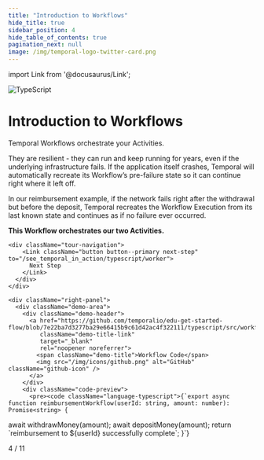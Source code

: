 ```yaml
---
title: "Introduction to Workflows"
hide_title: true
sidebar_position: 4
hide_table_of_contents: true
pagination_next: null
image: /img/temporal-logo-twitter-card.png
---
```


import Link from '@docusaurus/Link';

<div className="temporal-tour-container">
  <div className="sdk-logo">
    <img src="/img/sdk-icons/sdk-typescript.svg" alt="TypeScript" />
  </div>
  
  <div className="content-area">
    <div className="left-panel">
      <div className="tour-header">
        <h1>Introduction to Workflows</h1>
        <div className="content-text">
          <p>Temporal Workflows orchestrate your Activities.</p>
          <p>They are resilient - they can run and keep running for years, even if the underlying infrastructure fails. If the application itself crashes, Temporal will automatically recreate its Workflow’s pre-failure state so it can continue right where it left off.</p>
          <p>In our reimbursement example, if the network fails right after the withdrawal but before the deposit, Temporal recreates the Workflow Execution from its last known state and continues as if no failure ever occurred.</p>
          <p><strong>This Workflow orchestrates our two Activities.</strong></p>
        </div>
      </div>
      
    <div className="tour-navigation">
        <Link className="button button--primary next-step" to="/see_temporal_in_action/typescript/worker">
          Next Step
        </Link>
      </div>
    </div>
    
    <div className="right-panel">
      <div className="demo-area">
        <div className="demo-header">
          <a href="https://github.com/temporalio/edu-get-started-flow/blob/7e22ba7d3277ba29e66415b9c61d42ac4f322111/typescript/src/workflows.ts" 
             className="demo-title-link" 
             target="_blank" 
             rel="noopener noreferrer">
            <span className="demo-title">Workflow Code</span>
            <img src="/img/icons/github.png" alt="GitHub" className="github-icon" />
          </a>
        </div>
        <div className="code-preview">
          <pre><code className="language-typescript">{`export async function reimbursementWorkflow(userId: string, amount: number): Promise<string> {
  await withdrawMoney(amount);
  await depositMoney(amount);
  return \`reimbursement to \${userId} successfully complete\`;
}`}</code></pre>
        </div>
      </div>
    </div>
  </div>
  
  <div className="step-navigation">
    <div className="step-indicator">4 / 11</div>
  </div>
</div>

<style jsx>{`
  .temporal-tour-container {
    min-height: 100vh;
    background: radial-gradient(ellipse at top, #1e1b4b 0%, #0f0f23 70%);
    position: relative;
    color: white;
    overflow: hidden;
  }
  
  .temporal-tour-container::before {
    display: none;
  }
  
  @keyframes twinkle {
    0%, 100% { opacity: 0.3; }
    50% { opacity: 1; }
  }
  
  .temporal-tour-container > * {
    position: relative;
    z-index: 2;
  }
  
  .sdk-logo {
    position: absolute;
    top: 2rem;
    right: 2rem;
    width: 48px;
    height: 48px;
    z-index: 10;
  }
  
  .sdk-logo img {
    width: 100%;
    height: 100%;
    object-fit: contain;
  }
  
  .content-area {
    display: flex;
    min-height: 100vh;
  }
  
  .left-panel {
    width: 40%;
    padding: 2rem;
    display: flex;
    flex-direction: column;
    justify-content: center;
  }
  
  .right-panel {
    width: 60%;
    display: flex;
    align-items: center;
    justify-content: center;
    padding: 2rem;
  }
  
  .tour-header h1 {
    font-size: 2.5rem;
    font-weight: 700;
    margin-bottom: 2rem;
    color: white;
    letter-spacing: -0.025em;
    font-family: 'Inter', -apple-system, BlinkMacSystemFont, sans-serif;
  }
  
  .content-text {
    font-size: 1.125rem;
    color: rgba(255, 255, 255, 0.9);
    line-height: 1.7;
    margin-bottom: 3rem;
    font-family: 'Inter', -apple-system, BlinkMacSystemFont, sans-serif;
  }
  
  .content-text p {
    margin-bottom: 1.5rem;
  }
  
  .content-text ul {
    margin: 1.5rem 0;
    padding-left: 1.5rem;
  }
  
  .content-text li {
    margin-bottom: 0.75rem;
    color: rgba(255, 255, 255, 0.8);
  }
  
  .content-text strong {
    color: #8b5cf6;
    font-weight: 600;
  }
  
  .tour-navigation {
    margin-bottom: 6rem;
  }
  
  .next-step {
    background: linear-gradient(135deg, #8b5cf6, #7c3aed) !important;
    border: none !important;
    padding: 0.75rem 1.5rem !important;
    font-size: 1rem !important;
    font-weight: 600 !important;
    border-radius: 8px !important;
    box-shadow: 0 4px 15px rgba(139, 92, 246, 0.4) !important;
    transition: all 0.3s cubic-bezier(0.4, 0, 0.2, 1) !important;
    font-family: 'Inter', -apple-system, BlinkMacSystemFont, sans-serif !important;
    text-transform: none !important;
    letter-spacing: 0 !important;
  }
  
  .next-step:hover {
    background: linear-gradient(135deg, #7c3aed, #6d28d9) !important;
    transform: translateY(-2px) !important;
    box-shadow: 0 8px 25px rgba(139, 92, 246, 0.6) !important;
  }
  
  .demo-area {
    max-width: none;
    width: 100%;
    margin: 0;
  }
  
  .demo-header {
    padding: 1rem 1.5rem;
    border-bottom: 1px solid rgba(255, 255, 255, 0.1);
    background: rgba(255, 255, 255, 0.05);
    border-radius: 12px 12px 0 0;
  }
  
  .demo-title {
    font-size: 0.875rem;
    color: rgba(255, 255, 255, 0.8);
    font-family: 'Inter', -apple-system, BlinkMacSystemFont, sans-serif;
    font-weight: 500;
  }
  
  .demo-title-link {
    display: flex;
    align-items: center;
    gap: 0.5rem;
    text-decoration: none;
    color: inherit;
    transition: opacity 0.2s ease;
  }
  
  .demo-title-link:hover {
    opacity: 0.9;
    text-decoration: none;
  }
  
  .github-icon {
    width: 16px;
    height: 16px;
    opacity: 0.8;
    transition: opacity 0.2s ease;
  }
  
  .demo-title-link:hover .github-icon {
    opacity: 1;
  }
  
  .code-preview {
    padding: pre;
  }

  .codeblock {
    padding: 1rem;
  }
  
  .code-preview pre {
    padding: 1.5rem;
    margin: 0;
    font-family: 'Fira Code', 'Monaco', 'Consolas', monospace;
    font-size: 0.9rem;
    line-height: 1.6;
    color: #e2e8f0;
    background: none;
    white-space: pre-wrap;
    word-wrap: break-word;
    overflow-x: auto;
  }
  
  .code-preview code {
    background: none;
    padding: 0;
    color: inherit;
  }
  
  /* TypeScript Syntax Highlighting */
  .language-typescript .token.keyword {
    color: #c792ea;
    font-weight: 500;
  }
  
  .language-typescript .token.function {
    color: #82aaff;
  }
  
  .language-typescript .token.string {
    color: #c3e88d;
  }
  
  .language-typescript .token.comment {
    color: #546e7a;
    font-style: italic;
  }
  
  .language-typescript .token.operator {
    color: #89ddff;
  }
  
  .language-typescript .token.punctuation {
    color: #89ddff;
  }
  
  .language-typescript .token.property {
    color: #f07178;
  }
  
  .language-typescript .token.number {
    color: #f78c6c;
  }
  
  .language-typescript .token.parameter {
    color: #ffcb6b;
  }
  
  .step-navigation {
    position: absolute;
    bottom: 2rem;
    left: 2rem;
    display: flex;
    align-items: center;
    gap: 1rem;
  }
  
  .step-nav-button {
    width: 40px;
    height: 40px;
    border-radius: 8px;
    background: rgba(255, 255, 255, 0.1);
    border: 1px solid rgba(255, 255, 255, 0.2);
    display: flex;
    align-items: center;
    justify-content: center;
    color: white;
    text-decoration: none;
    font-size: 0.875rem;
    font-weight: 500;
    transition: all 0.3s ease;
  }
  
  .step-nav-button:hover:not(.disabled) {
    background: rgba(255, 255, 255, 0.2);
    color: white;
    text-decoration: none;
  }
  
  .step-nav-button.disabled {
    opacity: 0.3;
    cursor: not-allowed;
  }
  
  .step-indicator {
    color: rgba(255, 255, 255, 0.6);
    font-size: 0.875rem;
    font-family: 'Courier New', monospace;
    font-weight: 500;
  }
  
  @media (max-width: 1024px) {
    .content-area {
      flex-direction: column;
    }
    
    .left-panel, .right-panel {
      width: 100%;
    }
    
    .left-panel {
      padding: 2rem 1rem;
    }
    
    .right-panel {
      width: 70%;
    }
    
    .sdk-logo {
      top: 1rem;
      right: 1rem;
      width: 40px;
      height: 40px;
    }
    
    .tour-header h1 {
      font-size: 2rem;
    }
    
    .step-navigation {
      position: static;
      justify-content: center;
      padding: 1rem;
      margin-top: 2rem;
    }
  }
`}</style>
